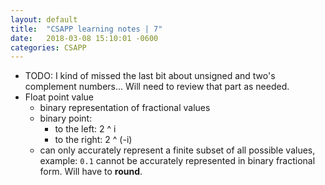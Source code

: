 ```yaml
---
layout: default
title:  "CSAPP learning notes | 7"
date:   2018-03-08 15:10:01 -0600
categories: CSAPP
---
```


- TODO: I kind of missed the last bit about unsigned and two's complement numbers... Will need to review that part as needed.
- Float point value
  - binary representation of fractional values
  - binary point:
    - to the left: 2 ^ i
    - to the right: 2 ^ (-i)
  - can only accurately represent a finite subset of all possible values, example: `0.1` cannot be accurately represented in binary fractional form. Will have to __round__.